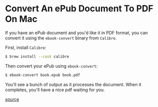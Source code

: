 # Convert An ePub Document To PDF On Mac

If you have an ePub document and you'd like it in PDF format, you can
convert it using the `ebook-convert` binary from `Calibre`.

First, install `Calibre`:

```bash
$ brew install --cask calibre
```

Then convert your ePub using `ebook-convert`:

```bash
$ ebook-convert book.epub book.pdf
```

You'll see a bunch of output as it processes the document. When it
completes, you'll have a nice pdf waiting for you.

[source](https://gist.github.com/AaronO/9962667)
